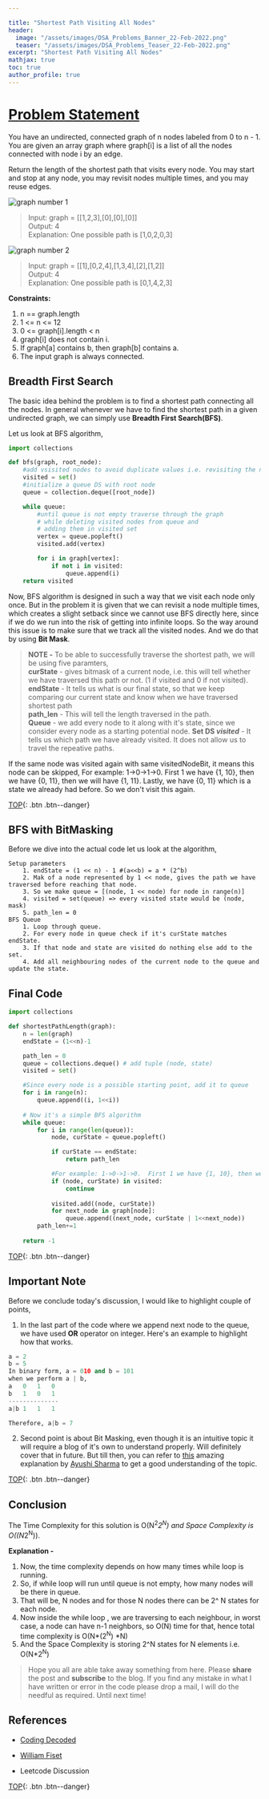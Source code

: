 ```yaml
---

title: "Shortest Path Visiting All Nodes"
header:
  image: "/assets/images/DSA_Problems_Banner_22-Feb-2022.png"
  teaser: "/assets/images/DSA_Problems_Teaser_22-Feb-2022.png"
excerpt: "Shortest Path Visiting All Nodes"
mathjax: true
toc: true
author_profile: true
---
```


# [Problem Statement](https://leetcode.com/problems/shortest-path-visiting-all-nodes/)
You have an undirected, connected graph of n nodes labeled from 0 to n - 1. You are given an array graph where graph[i] is a list of all the nodes connected with node i by an edge.

Return the length of the shortest path that visits every node. You may start and stop at any node, you may revisit nodes multiple times, and you may reuse edges.

<img src="{{ site.url }}{{ site.baseurl }}/assets/images/shortest-path1-graph.jpg" alt="graph number 1">

>Input: graph = [[1,2,3],[0],[0],[0]]<br />
Output: 4 <br />
Explanation: One possible path is [1,0,2,0,3]


<img src="{{ site.url }}{{ site.baseurl }}/assets/images/shortest-path2-graph.jpg" alt="graph number 2">

>Input: graph = [[1],[0,2,4],[1,3,4],[2],[1,2]]<br />
Output: 4<br />
Explanation: One possible path is [0,1,4,2,3]

**Constraints:**

1. n == graph.length
2. 1 <= n <= 12
3. 0 <= graph[i].length < n
4. graph[i] does not contain i.
5. If graph[a] contains b, then graph[b] contains a.
6. The input graph is always connected.



## Breadth First Search
The basic idea behind the problem is to find a shortest path connecting all the nodes. In general whenever we have to find the shortest path in a given undirected graph, we can simply use **Breadth First Search(BFS)**.

Let us look at BFS algorithm,
```python
import collections

def bfs(graph, root_node):
    #add vsisited nodes to avoid duplicate values i.e. revisiting the node
    visited = set()
    #initialize a queue DS with root node
    queue = collection.deque([root_node])

    while queue:
        #until queue is not empty traverse through the graph 
        # while deleting visited nodes from queue and 
        # adding them in visited set
        vertex = queue.popleft()
        visited.add(vertex)

        for i in graph[vertex]:
            if not i in visited:
                queue.append(i)
    return visited
```

Now, BFS algorithm is designed in such a way that we visit each node only once. But in the problem it is given that we can revisit a node multiple times, which creates a slight setback since we cannot use BFS directly here, since if we do we run into the risk of getting into infinite loops. So the way around this issue is to make sure that we track all the visited nodes. And we do that by using **Bit Mask**.

>**NOTE -** To be able to successfully traverse the shortest path, we will be using five paramters,<br />
**curState** - gives bitmask of a current node, i.e. this will tell whether we have traversed this path or not. (1 if visited and 0 if not visited).<br />
**endState** - It tells us what is our final state, so that we keep comparing our current state and know when we have traversed shortest path <br />
**path_len** - This will tell the length traversed in the path.<br />
**Queue** - we add every node to it along with it's state, since we consider every node as a starting potential node.
**Set DS *visited*** - It tells us which path we have already visited. It does not allow us to travel the repeative paths.

If the same node was visited again with same visitedNodeBit, it means this node can be skipped, For example: 1->0->1->0.  First 1 we have {1, 10}, then we have {0, 11}, then we will have {1, 11}. Lastly, we have {0, 11} which is a state we already had before. So we don't visit this again.


[TOP](#){: .btn .btn--danger}

## BFS with BitMasking

Before we dive into the actual code let us look at the algorithm,
```
Setup parameters
    1. endState = (1 << n) - 1 #(a<<b) = a * (2^b)
    2. Mak of a node represented by 1 << node, gives the path we have traversed before reaching that node.
    3. So we make queue = [(node, 1 << node) for node in range(n)]
    4. visited = set(queue) => every visited state would be (node, mask)
    5. path_len = 0
BFS Queue
    1. Loop through queue.
    2. For every node in queue check if it's curState matches endState.
    3. If that node and state are visited do nothing else add to the set.
    4. Add all neighbouring nodes of the current node to the queue and update the state.

```

## Final Code


```python
import collections

def shortestPathLength(graph):
    n = len(graph)
    endState = (1<<n)-1

    path_len = 0
    queue = collections.deque() # add tuple (node, state)
    visited = set()

    #Since every node is a possible starting point, add it to queue
    for i in range(n):
        queue.append((i, 1<<i))
    
    # Now it's a simple BFS algorithm
    while queue:
        for i in range(len(queue)):
            node, curState = queue.popleft()

            if curState == endState:
                return path_len

            #For example: 1->0->1->0.  First 1 we have {1, 10}, then we have {0, 11}, then we will have {1, 11}. Lastly, we have {0, 11} which is a state we already had before. So we don't visit this again.
            if (node, curState) in visited:
                continue
            
            visited.add((node, curState))
            for next_node in graph[node]:
                queue.append((next_node, curState | 1<<next_node))
        path_len+=1
    
    return -1


```
[TOP](#){: .btn .btn--danger}

## Important Note
Before we conclude today's discussion, I would like to highlight couple of points, 

1. In the last part of the code where we append next node to the queue, we have used **OR** operator on integer. Here's an example to highlight how that works.
```python
a = 2
b = 5
In binary form, a = 010 and b = 101
when we perform a | b,
a   0   1   0
b   1   0   1
--------------
a|b 1   1   1

Therefore, a|b = 7
```

2. Second point is about Bit Masking, even though it is an intuitive topic it will require a blog of it's own to understand properly. Will definitely cover that in future. But till then, you can refer to [this](https://www.youtube.com/watch?v=iQBxxTZDajU) amazing explanation by [Ayushi Sharma](https://www.youtube.com/channel/UCSnJKXPKhxS_tcaTcIZrPYg) to get a good understanding of the topic.

[TOP](#){: .btn .btn--danger}

## Conclusion
The Time Complexity for this solution is O(N<sup>2</sup>*2<sup>N</sup>) and Space Complexity is O((N*2<sup>N</sup>)).

**Explanation -**
1. Now, the time complexity depends on how many times while loop is running. 
2. So, if while loop will run until queue is not empty, how many nodes will be there in queue. 
3. That will be, N nodes and for those N nodes there can be 2^ N states for each node.
4. Now inside the while loop , we are traversing to each neighbour, in worst case, a node can have n-1 neighbors, so O(N) time for that, hence total time complexity is O(N*(2<sup>N</sup>) *N)
5. And the Space Complexity is storing 2^N states for N elements i.e. O(N*2<sup>N</sup>)


> Hope you all are able take away something from here. Please **share** the post and **subscribe** to the blog.
If you find any mistake in what I have written or error in the code please drop a mail, I will do the needful as required. Until next time!





## References 

- [Coding Decoded](https://www.youtube.com/watch?v=1XkMFNvkouo) 

- [William Fiset](https://www.youtube.com/watch?v=oDqjPvD54Ss)

- Leetcode Discussion


[TOP](#){: .btn .btn--danger}